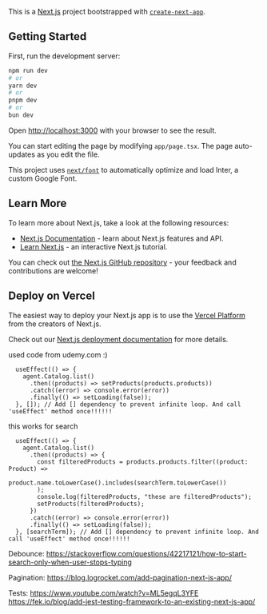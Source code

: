 This is a [Next.js](https://nextjs.org/) project bootstrapped with [`create-next-app`](https://github.com/vercel/next.js/tree/canary/packages/create-next-app).

## Getting Started

First, run the development server:

```bash
npm run dev
# or
yarn dev
# or
pnpm dev
# or
bun dev
```

Open [http://localhost:3000](http://localhost:3000) with your browser to see the result.

You can start editing the page by modifying `app/page.tsx`. The page auto-updates as you edit the file.

This project uses [`next/font`](https://nextjs.org/docs/basic-features/font-optimization) to automatically optimize and load Inter, a custom Google Font.

## Learn More

To learn more about Next.js, take a look at the following resources:

- [Next.js Documentation](https://nextjs.org/docs) - learn about Next.js features and API.
- [Learn Next.js](https://nextjs.org/learn) - an interactive Next.js tutorial.

You can check out [the Next.js GitHub repository](https://github.com/vercel/next.js/) - your feedback and contributions are welcome!

## Deploy on Vercel

The easiest way to deploy your Next.js app is to use the [Vercel Platform](https://vercel.com/new?utm_medium=default-template&filter=next.js&utm_source=create-next-app&utm_campaign=create-next-app-readme) from the creators of Next.js.

Check out our [Next.js deployment documentation](https://nextjs.org/docs/deployment) for more details.

used code from udemy.com :)

```
  useEffect(() => {
    agent.Catalog.list()
      .then((products) => setProducts(products.products))
      .catch((error) => console.error(error))
      .finally(() => setLoading(false));
  }, []); // Add [] dependency to prevent infinite loop. And call 'useEffect' method once!!!!!!
```

this works for search

```
  useEffect(() => {
    agent.Catalog.list()
      .then((products) => {
        const filteredProducts = products.products.filter((product: Product) =>
          product.name.toLowerCase().includes(searchTerm.toLowerCase())
        );
        console.log(filteredProducts, "these are filteredProducts");
        setProducts(filteredProducts);
      })
      .catch((error) => console.error(error))
      .finally(() => setLoading(false));
  }, [searchTerm]); // Add [] dependency to prevent infinite loop. And call 'useEffect' method once!!!!!!
```

Debounce:
https://stackoverflow.com/questions/42217121/how-to-start-search-only-when-user-stops-typing

Pagination:
https://blog.logrocket.com/add-pagination-next-js-app/

Tests:
https://www.youtube.com/watch?v=ML5egqL3YFE
https://fek.io/blog/add-jest-testing-framework-to-an-existing-next-js-app/
